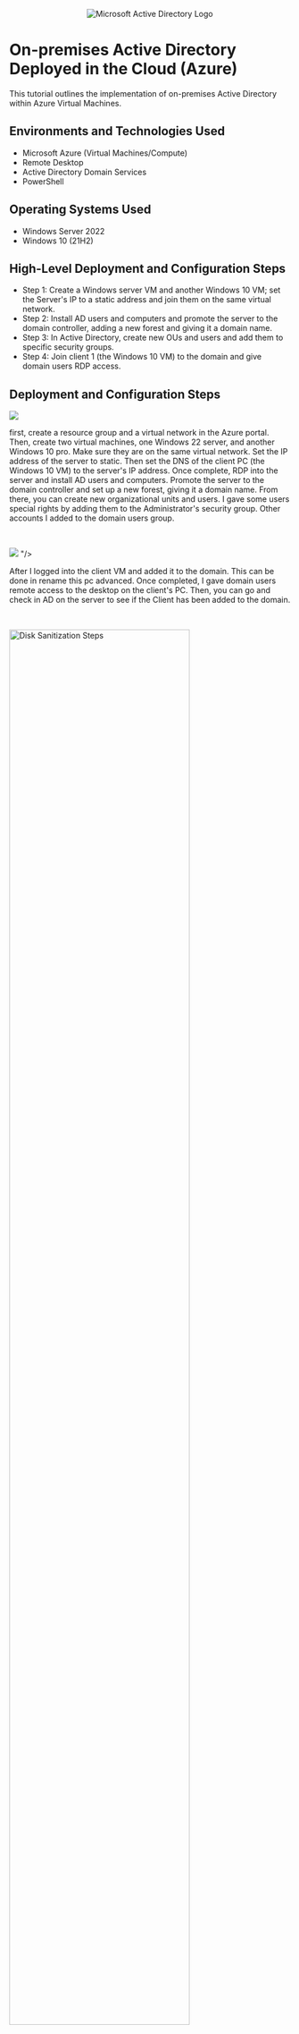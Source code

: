 <p align="center">
<img src="https://i.imgur.com/pU5A58S.png" alt="Microsoft Active Directory Logo"/>
</p>

<h1>On-premises Active Directory Deployed in the Cloud (Azure)</h1>
This tutorial outlines the implementation of on-premises Active Directory within Azure Virtual Machines.<br />


<h2>Environments and Technologies Used</h2>

- Microsoft Azure (Virtual Machines/Compute)
- Remote Desktop
- Active Directory Domain Services
- PowerShell

<h2>Operating Systems Used </h2>

- Windows Server 2022
- Windows 10 (21H2)

<h2>High-Level Deployment and Configuration Steps</h2>

- Step 1: Create a Windows server VM and another Windows 10 VM; set the Server's IP to a static address and join them on the same virtual network.
- Step 2: Install AD users and computers and promote the server to the domain controller, adding a new forest and giving it a domain name. 
- Step 3: In Active Directory, create new OUs and users and add them to specific security groups.
- Step 4: Join client 1 (the Windows 10 VM) to the domain and give domain users RDP access.

<h2>Deployment and Configuration Steps</h2>

<p>
<img src="https://github.com/user-attachments/assets/7722d16b-b0a1-403d-99e9-2c70cd353126"/>

</p>
<p>
first, create a resource group and a virtual network in the Azure portal. Then, create two virtual machines, one Windows 22 server, and another Windows 10 pro. Make sure they are on the same virtual network. Set the IP address of the server to static. Then set the DNS of the client PC (the Windows 10 VM) to the server's IP address. Once complete, RDP into the server and install AD users and computers. Promote the server to the domain controller and set up a new forest, giving it a domain name. From there, you can create new organizational units and users. I gave some users special rights by adding them to the Administrator's security group. Other accounts I added to the domain users group.
</p>
<br />

<p>
<img src="https://github.com/user-attachments/assets/29ac9d24-5878-4ec1-83e4-87bdbd5c3de2"/>
"/>
</p>
<p>
After I logged into the client VM and added it to the domain. This can be done in rename this pc advanced. Once completed, I gave domain users remote access to the desktop on the client's PC. Then, you can go and check in AD on the server to see if the Client has been added to the domain.
</p>
<br />

<p>
<img src="https://i.imgur.com/DJmEXEB.png" height="80%" width="80%" alt="Disk Sanitization Steps"/>
</p>
<p>
Lorem ipsum dolor sit amet, consectetur adipiscing elit, sed do eiusmod tempor incididunt ut labore et dolore magna aliqua. Ut enim ad minim veniam, quis nostrud exercitation ullamco laboris nisi ut aliquip ex ea commodo consequat. Duis aute irure dolor in reprehenderit in voluptate velit esse cillum dolore eu fugiat nulla pariatur.
</p>
<br />
